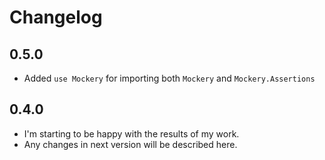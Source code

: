 # Changelog

## 0.5.0
* Added `use Mockery` for importing both `Mockery` and `Mockery.Assertions`

## 0.4.0

* I'm starting to be happy with the results of my work.
* Any changes in next version will be described here.
